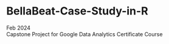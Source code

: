 # BellaBeat-Case-Study-in-R
Feb 2024 \
Capstone Project for Google Data Analytics Certificate Course
